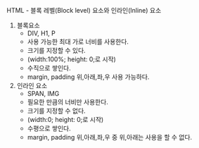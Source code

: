 HTML - 블록 레벨(Block level) 요소와 인라인(Inline) 요소
1. 블록요소
   - DIV, H1, P
   - 사용 가능한 최대 가로 너비를 사용한다.
   - 크기를 지정할 수 있다.
   - (width:100%; height: 0;로 시작)
   - 수직으로 쌓인다.
   - margin, padding 위,아래,좌,우 사용 가능하다.
2. 인라인 요소
   - SPAN, IMG
   - 필요한 만큼의 너비만 사용한다.
   - 크기를 지정할 수 없다.
   - (width:0; height: 0;로 시작)
   - 수평으로 쌓인다.
   - margin, padding 위,아래,좌,우 중 위,아래는 사용을 할 수 없다.
